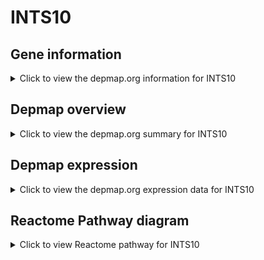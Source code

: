 <h1>INTS10</h1>

<h2>Gene information</h2>
<details>
  <summary>Click to view the depmap.org information for INTS10</summary>
  <iframe src="https://depmap.org/portal/gene/INTS10?tab=about" style="border:none;width:100%;height:800px"></iframe>
</details>

<h2>Depmap overview</h2>
<details>
  <summary>Click to view the depmap.org summary for INTS10</summary>
  <iframe src="https://depmap.org/portal/gene/INTS10?tab=overview" style="border:none;width:100%;height:800px"></iframe>
</details>

<h2>Depmap expression</h2>
<details>
  <summary>Click to view the depmap.org expression data for INTS10</summary>
  <iframe src="https://depmap.org/portal/gene/INTS10?tab=characterization" style="border:none;width:100%;height:800px"></iframe>
</details>



<h2>Reactome Pathway diagram</h2>
<details>
  <summary>Click to view Reactome pathway for INTS10</summary>
  <p>RNA polymerase II transcribes snRNA genes</p>
  <iframe src="https://reactome.org/PathwayBrowser/#/R-HSA-6807505" style="border:none;width:100%;height:800px"></iframe>
</details>



